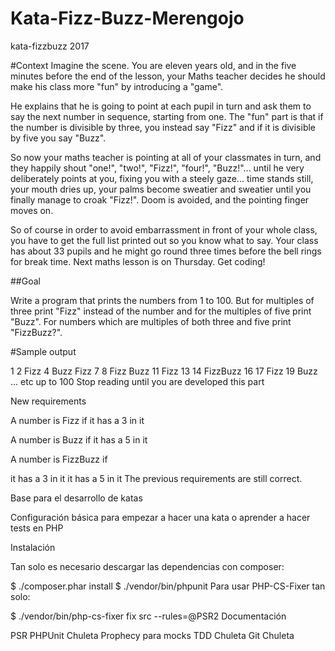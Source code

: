 # Kata-Fizz-Buzz-Merengojo
kata-fizzbuzz 2017 

#Context Imagine the scene. You are eleven years old, and in the five minutes before the end of the lesson, your Maths teacher decides he should make his class more "fun" by introducing a "game".

He explains that he is going to point at each pupil in turn and ask them to say the next number in sequence, starting from one. The "fun" part is that if the number is divisible by three, you instead say "Fizz" and if it is divisible by five you say "Buzz".

So now your maths teacher is pointing at all of your classmates in turn, and they happily shout "one!", "two!", "Fizz!", "four!", "Buzz!"... until he very deliberately points at you, fixing you with a steely gaze... time stands still, your mouth dries up, your palms become sweatier and sweatier until you finally manage to croak "Fizz!". Doom is avoided, and the pointing finger moves on.

So of course in order to avoid embarrassment in front of your whole class, you have to get the full list printed out so you know what to say. Your class has about 33 pupils and he might go round three times before the bell rings for break time. Next maths lesson is on Thursday. Get coding!

##Goal

Write a program that prints the numbers from 1 to 100. But for multiples of three print "Fizz" instead of the number and for the multiples of five print "Buzz". For numbers which are multiples of both three and five print "FizzBuzz?".

#Sample output

1 2 Fizz 4 Buzz Fizz 7 8 Fizz Buzz 11 Fizz 13 14 FizzBuzz 16 17 Fizz 19 Buzz ... etc up to 100 Stop reading until you are developed this part

New requirements

A number is Fizz if it has a 3 in it

A number is Buzz if it has a 5 in it

A number is FizzBuzz if

it has a 3 in it it has a 5 in it The previous requirements are still correct.

Base para el desarrollo de katas

Configuración básica para empezar a hacer una kata o aprender a hacer tests en PHP

Instalación

Tan solo es necesario descargar las dependencias con composer:

$ ./composer.phar install 
$ ./vendor/bin/phpunit
Para usar PHP-CS-Fixer tan solo:

$ ./vendor/bin/php-cs-fixer fix src --rules=@PSR2
Documentación

PSR
PHPUnit
Chuleta
Prophecy para mocks
TDD
Chuleta
Git
Chuleta
